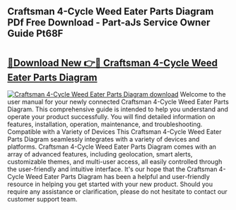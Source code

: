 ## Craftsman 4-Cycle Weed Eater Parts Diagram PDf Free Download - Part-aJs Service Owner Guide Pt68F

# <h2><a href="http://dfo547.blite.top/?on=Craftsman+4-Cycle+Weed+Eater+Parts+Diagram">🔗Download New 👉🔴 Craftsman 4-Cycle Weed Eater Parts Diagram</a></h2>

[![Craftsman 4-Cycle Weed Eater Parts Diagram download](https://i.imgur.com/lujVjoI.png)](http://dfo547.blite.top/?on=Craftsman+4-Cycle+Weed+Eater+Parts+Diagram)
Welcome to the user manual for your newly connected Craftsman 4-Cycle Weed Eater Parts Diagram. This comprehensive guide is intended to help you understand and operate your product successfully. You will find detailed information on features, installation, operation, maintenance, and troubleshooting. Compatible with a Variety of Devices This Craftsman 4-Cycle Weed Eater Parts Diagram seamlessly integrates with a variety of devices and platforms. Craftsman 4-Cycle Weed Eater Parts Diagram comes with an array of advanced features, including geolocation, smart alerts, customizable themes, and multi-user access, all easily controlled through the user-friendly and intuitive interface. It's our hope that the Craftsman 4-Cycle Weed Eater Parts Diagram has been a helpful and user-friendly resource in helping you get started with your new product. Should you require any assistance or clarification, please do not hesitate to contact our customer support team.
